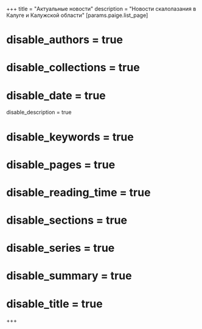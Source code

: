 +++
title = "Актуальные новости"
description = "Новости скалолазания в Калуге и Калужской области"
[params.paige.list_page]
# disable_authors = true
# disable_collections = true
# disable_date = true
disable_description = true
# disable_keywords = true
# disable_pages = true
# disable_reading_time = true
# disable_sections = true
# disable_series = true
# disable_summary = true
# disable_title = true
+++
